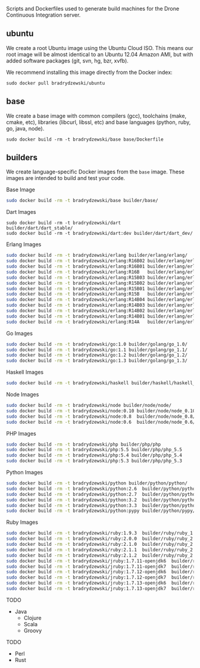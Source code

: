 Scripts and Dockerfiles used to generate build machines for the Drone
Continuous Integration server.

## ubuntu

We create a root Ubuntu image using the Ubuntu Cloud ISO. This means
our root image will be almost identical to an Ubuntu 12.04 Amazon AMI,
but with added software packages (git, svn, hg, bzr, xvfb).

We recommend installing this image directly from the Docker index:

```
sudo docker pull bradrydzewski/ubuntu
```

## base

We create a base image with common compilers (gcc), toolchains (make, cmake, etc),
libraries (libcurl, libssl, etc) and base languages (python, ruby, go, java, node).

```
sudo docker build -rm -t bradrydzewski/base base/Dockerfile
```

## builders

We create language-specific Docker images from the `base` image. These images
are intended to build and test your code.

Base Image

```sh
sudo docker build -rm -t bradrydzewski/base builder/base/
```

Dart Images

```
sudo docker build -rm -t bradrydzewski/dart     builder/dart/dart_stable/
sudo docker build -rm -t bradrydzewski/dart:dev builder/dart/dart_dev/
```

Erlang Images

```sh
sudo docker build -rm -t bradrydzewski/erlang builder/erlang/erlang/
sudo docker build -rm -t bradrydzewski/erlang:R16B02 builder/erlang/erlang_R16B02/
sudo docker build -rm -t bradrydzewski/erlang:R16B01 builder/erlang/erlang_R16B01/
sudo docker build -rm -t bradrydzewski/erlang:R16B   builder/erlang/erlang_R16B/
sudo docker build -rm -t bradrydzewski/erlang:R15B03 builder/erlang/erlang_R15B03/
sudo docker build -rm -t bradrydzewski/erlang:R15B02 builder/erlang/erlang_R15B02/
sudo docker build -rm -t bradrydzewski/erlang:R15B01 builder/erlang/erlang_R15B01/
sudo docker build -rm -t bradrydzewski/erlang:R15B   builder/erlang/erlang_R15B/
sudo docker build -rm -t bradrydzewski/erlang:R14B04 builder/erlang/erlang_R14B04/
sudo docker build -rm -t bradrydzewski/erlang:R14B03 builder/erlang/erlang_R14B03/
sudo docker build -rm -t bradrydzewski/erlang:R14B02 builder/erlang/erlang_R14B02/
sudo docker build -rm -t bradrydzewski/erlang:R14B01 builder/erlang/erlang_R14B01/
sudo docker build -rm -t bradrydzewski/erlang:R14A   builder/erlang/erlang_R14A/
```

Go Images

```sh
sudo docker build -rm -t bradrydzewski/go:1.0 builder/golang/go_1.0/
sudo docker build -rm -t bradrydzewski/go:1.1 builder/golang/go_1.1/
sudo docker build -rm -t bradrydzewski/go:1.2 builder/golang/go_1.2/
sudo docker build -rm -t bradrydzewski/go:1.3 builder/golang/go_1.3/
```

Haskell Images

```sh
sudo docker build -rm -t bradrydzewski/haskell builder/haskell/haskell_7.4/
```

Node Images

```sh
sudo docker build -rm -t bradrydzewski/node builder/node/node/
sudo docker build -rm -t bradrydzewski/node:0.10 builder/node/node_0.10/
sudo docker build -rm -t bradrydzewski/node:0.8  builder/node/node_0.8/
sudo docker build -rm -t bradrydzewski/node:0.6  builder/node/node_0.6/
```

PHP Images

```sh
sudo docker build -rm -t bradrydzewski/php builder/php/php
sudo docker build -rm -t bradrydzewski/php:5.5 builder/php/php_5.5
sudo docker build -rm -t bradrydzewski/php:5.4 builder/php/php_5.4
sudo docker build -rm -t bradrydzewski/php:5.3 builder/php/php_5.3
```

Python Images

```sh
sudo docker build -rm -t bradrydzewski/python builder/python/python/
sudo docker build -rm -t bradrydzewski/python:2.6  builder/python/python_2.6/
sudo docker build -rm -t bradrydzewski/python:2.7  builder/python/python_2.7/
sudo docker build -rm -t bradrydzewski/python:3.2  builder/python/python_3.2/
sudo docker build -rm -t bradrydzewski/python:3.3  builder/python/python_3.3/
sudo docker build -rm -t bradrydzewski/python:pypy builder/python/pypy/
```

Ruby Images

```sh
sudo docker build -rm -t bradrydzewski/ruby:1.9.3  builder/ruby/ruby_1.9.3/
sudo docker build -rm -t bradrydzewski/ruby:2.0.0  builder/ruby/ruby_2.0.0/
sudo docker build -rm -t bradrydzewski/ruby:2.1.0  builder/ruby/ruby_2.1.0/
sudo docker build -rm -t bradrydzewski/ruby:2.1.1  builder/ruby/ruby_2.1.1/
sudo docker build -rm -t bradrydzewski/ruby:2.1.2  builder/ruby/ruby_2.1.2/
sudo docker build -rm -t bradrydzewski/jruby:1.7.11-openjdk6  builder/ruby/jruby_1.7.11_openjdk6/
sudo docker build -rm -t bradrydzewski/jruby:1.7.11-openjdk7  builder/ruby/jruby_1.7.11_openjdk7/
sudo docker build -rm -t bradrydzewski/jruby:1.7.12-openjdk6  builder/ruby/jruby_1.7.12_openjdk6/
sudo docker build -rm -t bradrydzewski/jruby:1.7.12-openjdk7  builder/ruby/jruby_1.7.12_openjdk7/
sudo docker build -rm -t bradrydzewski/jruby:1.7.13-openjdk6  builder/ruby/jruby_1.7.13_openjdk6/
sudo docker build -rm -t bradrydzewski/jruby:1.7.13-openjdk7  builder/ruby/jruby_1.7.13_openjdk7/
```

TODO

* Java
  * Clojure
  * Scala
  * Groovy

TODO

* Perl
* Rust
